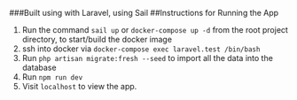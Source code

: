 ###Built using with Laravel, using Sail
##Instructions for Running the App
1. Run the command `sail up` or `docker-compose up -d` from the root project directory, to start/build the docker image
1. ssh into docker via `docker-compose exec laravel.test /bin/bash`
1. Run `php artisan migrate:fresh --seed` to import all the data into the database
1. Run `npm run dev`
1. Visit `localhost` to view the app.
